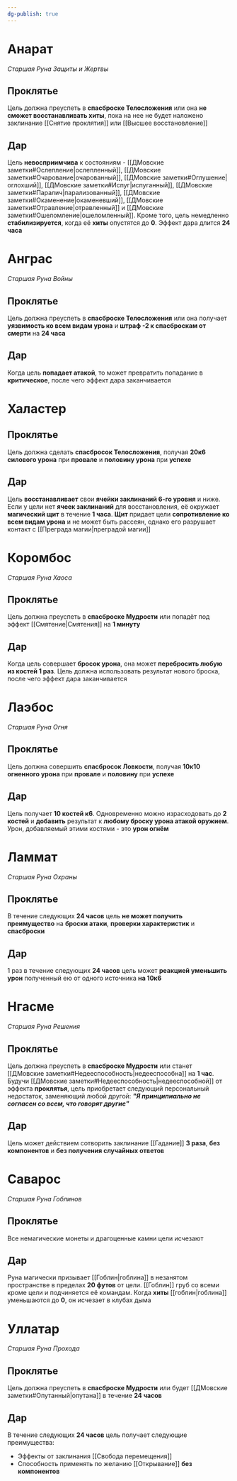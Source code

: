 ```yaml
---
dg-publish: true
---
```

# Анарат

*Старшая Руна Защиты и Жертвы*

## Проклятье

Цель должна преуспеть в **спасброске Телосложения** или она **не сможет восстанавливать хиты**, пока на нее не будет наложено заклинание [[Снятие проклятия]] или [[Высшее восстановление]]

## Дар

Цель **невосприимчива** к состояниям - [[ДМовские заметки#Ослепление|ослепленный]], [[ДМовские заметки#Очарование|очарованный]], [[ДМовские заметки#Оглушение|оглохший]], [[ДМовские заметки#Испуг|испуганный]], [[ДМовские заметки#Паралич|парализованный]], [[ДМовские заметки#Окаменение|окаменевший]], [[ДМовские заметки#Отравление|отравленный]] и [[ДМовские заметки#Ошеломление|ошеломленный]]. Кроме того, цель немедленно **стабилизируется**, когда её **хиты** опустятся до **0**. Эффект дара длится **24 часа**

# Анграс

*Старшая Руна Войны*

## Проклятье

Цель должна преуспеть в **спасброске Телосложения** или она получает **уязвимость ко всем видам урона** и **штраф -2 к спасброскам от смерти** на **24 часа**

## Дар

Когда цель **попадает атакой**, то может превратить попадание в **критическое**, после чего эффект дара заканчивается

# Халастер

## Проклятье

Цель должна сделать **спасбросок Телосложения**, получая **20к6 силового урона** при **провале** и **половину урона** при **успехе**

## Дар 

Цель **восстанавливает** свои **ячейки заклинаний 6-го уровня** и ниже. Если у цели нет **ячеек заклинаний** для восстановления, её окружает **магический щит** в течение **1 часа**. **Щит** придает цели **сопротивление ко всем видам урона** и не может быть рассеян, однако его разрушает контакт с [[Преграда магии|преградой магии]]

# Коромбос

*Старшая Руна Хаоса*

## Проклятье

Цель должна преуспеть в **спасброске Мудрости** или попадёт под эффект [[Смятение|Смятения]] на **1 минуту**

## Дар

Когда цель совершает **бросок урона**, она может **перебросить любую из костей 1 раз**. Цель должна использовать результат нового броска, после чего эффект дара заканчивается

# Лаэбос

*Старшая Руна Огня*

## Проклятье

Цель должна совершить **спасбросок Ловкости**, получая **10к10 огненного урона** при **провале** и **половину** при **успехе**

## Дар

Цель получает **10 костей к6**. Одновременно можно израсходовать до **2 костей** и **добавить** результат к **любому броску урона атакой оружием**. Урон, добавляемый этими костями - это **урон огнём**

# Ламмат

*Старшая Руна Охраны*

## Проклятье

В течение следующих **24 часов** цель **не может получить преимущество** на **броски атаки**, **проверки характеристик** и **спасброски**

## Дар

1 раз в течение следующих **24 часов** цель может **реакцией уменьшить урон** полученный ею от одного источника **на 10к6**

# Нгасме

*Старшая Руна Решения*

## Проклятье

Цель должна преуспеть в **спасброске Мудрости** или станет [[ДМовские заметки#Недееспособность|недееспособна]] на **1 час**. Будучи [[ДМовские заметки#Недееспособность|недееспособной]] от эффекта **проклятья**, цель приобретает следующий персональный недостаток, заменяющий любой другой: ***"Я принципиально не согласен со всем, что говорят другие"***

## Дар

Цель может действием сотворить заклинание [[Гадание]] **3 раза**, **без компонентов** и **без получения случайных ответов**

# Саварос

*Старшая Руна Гоблинов*

## Проклятье

Все немагические монеты и драгоценные камни цели исчезают

## Дар

Руна магически призывает [[Гоблин|гоблина]] в незанятом пространстве в пределах **20 футов** от цели. [[Гоблин]] груб со всеми кроме цели и подчиняется её командам. Когда **хиты** [[гоблин|гоблина]] уменьшаются до **0**, он исчезает в клубах дыма

# Уллатар

*Старшая Руна Прохода*

## Проклятье

Цель должна преуспеть в **спасброске Мудрости** или будет [[ДМовские заметки#Опутанный|опутана]] в течение **24 часов**

## Дар

В течение следующих **24 часов** цель получает следующие преимущества:

- Эффекты от заклинания [[Свобода перемещения]]
- Способность применять по желанию [[Открывание]] **без компонентов**